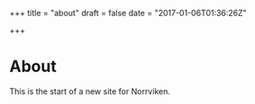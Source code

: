 +++
title = "about"
draft = false
date = "2017-01-06T01:36:26Z"

+++

# About
This is the start of a new site for Norrviken.
